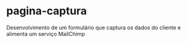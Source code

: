 # pagina-captura
Desenvolvimento de um formulário que captura os dados do cliente e alimenta um serviço MailChimp
